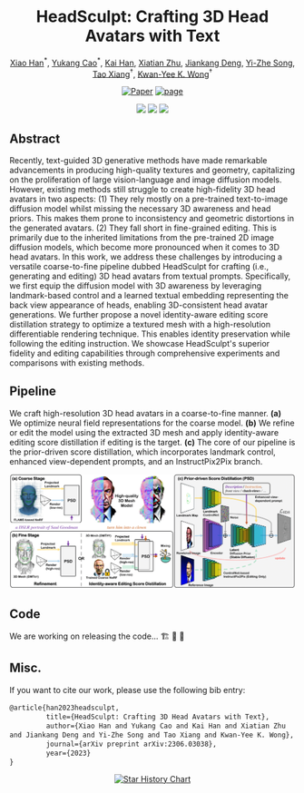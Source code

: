 <div align="center">

# HeadSculpt: Crafting 3D Head Avatars with Text
  
<a href="https://brandonhanx.github.io/">Xiao Han</a><sup>\*</sup>,
<a href="https://yukangcao.github.io/">Yukang Cao</a><sup>\*</sup>,
<a href="https://www.kaihan.org/">Kai Han</a>,
<a href="https://surrey-uplab.github.io/">Xiatian Zhu</a>,
<a href="https://jiankangdeng.github.io/">Jiankang Deng</a>,
<a href="http://personal.ee.surrey.ac.uk/Personal/Y.Song/">Yi-Zhe Song</a>,
<a href="http://personal.ee.surrey.ac.uk/Personal/T.Xiang/index.html">Tao Xiang</a><sup>†</sup>,
<a href="https://i.cs.hku.hk/~kykwong/">Kwan-Yee K. Wong</a><sup>†</sup>


[![Paper](http://img.shields.io/badge/Paper-arxiv.2306.03038-B31B1B.svg)](https://arxiv.org/abs/2306.03038)
<a href="https://brandonhan.uk/HeadSculpt"><img alt="page" src="https://img.shields.io/badge/Webpage-0054a6?logo=Google%20chrome&logoColor=white"></a>

<img src="https://github.com/brandonhanx/headsculpt/blob/main/docs/static/gif/tolstoy.gif?raw=true">
<img src="https://github.com/brandonhanx/headsculpt/blob/main/docs/static/gif/vincent.gif?raw=true">
<img src="https://github.com/brandonhanx/headsculpt/blob/main/docs/static/gif/kratos.gif?raw=true">
  
</div>

## Abstract
Recently, text-guided 3D generative methods have made remarkable advancements in producing high-quality textures and geometry, capitalizing on the proliferation of large vision-language and image diffusion models. However, existing methods still struggle to create high-fidelity 3D head avatars in two aspects: (1) They rely mostly on a pre-trained text-to-image diffusion model whilst missing the necessary 3D awareness and head priors. This makes them prone to inconsistency and geometric distortions in the generated avatars. (2) They fall short in fine-grained editing. This is primarily due to the inherited limitations from the pre-trained 2D image diffusion models, which become more pronounced when it comes to 3D head avatars. In this work, we address these challenges by introducing a versatile coarse-to-fine pipeline dubbed HeadSculpt for crafting (i.e., generating and editing) 3D head avatars from textual prompts. Specifically, we first equip the diffusion model with 3D awareness by leveraging landmark-based control and a learned textual embedding representing the back view appearance of heads, enabling 3D-consistent head avatar generations. We further propose a novel identity-aware editing score distillation strategy to optimize a textured mesh with a high-resolution differentiable rendering technique. This enables identity preservation while following the editing instruction. We showcase HeadSculpt's superior fidelity and editing capabilities through comprehensive experiments and comparisons with existing methods.

## Pipeline
We craft high-resolution 3D head avatars in a coarse-to-fine manner. **(a)** We optimize neural field representations for the coarse model. **(b)** We refine or edit the model using the extracted 3D mesh and apply identity-aware editing score distillation if editing is the target. **(c)** The core of our pipeline is the prior-driven score distillation, which incorporates landmark control, enhanced view-dependent prompts, and an InstructPix2Pix branch.

<img src="https://github.com/brandonhanx/headsculpt/blob/main/docs/static/img/pipeline.png?raw=true">

## Code
We are working on releasing the code... 🏗️ 🚧 🔨

## Misc.
If you want to cite our work, please use the following bib entry:
```
@article{han2023headsculpt,
         title={HeadSculpt: Crafting 3D Head Avatars with Text},
         author={Xiao Han and Yukang Cao and Kai Han and Xiatian Zhu and Jiankang Deng and Yi-Zhe Song and Tao Xiang and Kwan-Yee K. Wong},
         journal={arXiv preprint arXiv:2306.03038},
         year={2023}
}
```

<div align="center">

[![Star History Chart](https://api.star-history.com/svg?repos=BrandonHanx/HeadSculpt&type=Date)](https://star-history.com/#BrandonHanx/HeadSculpt&Date)

</div>
